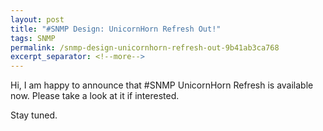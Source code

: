 ```yaml
---
layout: post
title: "#SNMP Design: UnicornHorn Refresh Out!"
tags: SNMP
permalink: /snmp-design-unicornhorn-refresh-out-9b41ab3ca768
excerpt_separator: <!--more-->
---
```

Hi, I am happy to announce that #SNMP UnicornHorn Refresh is available now. Please take a look at it if interested.

Stay tuned.
<!--more-->